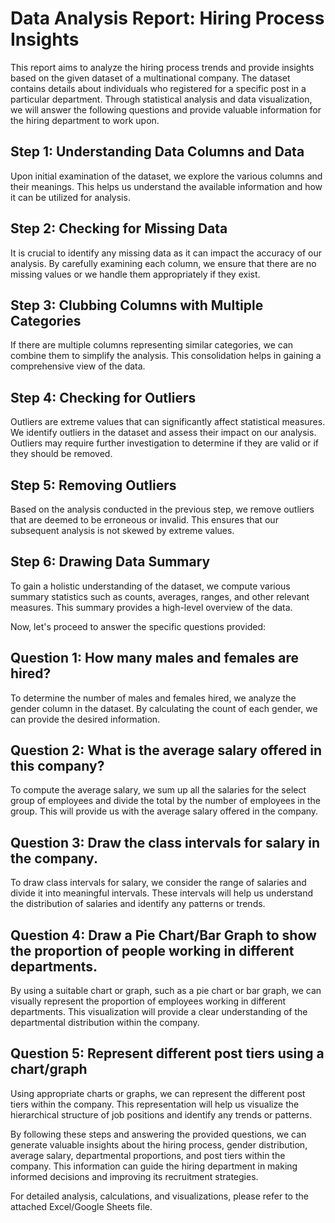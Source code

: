 # Data Analysis Report: Hiring Process Insights

This report aims to analyze the hiring process trends and provide insights based on the given dataset of a multinational company. The dataset contains details about individuals who registered for a specific post in a particular department. Through statistical analysis and data visualization, we will answer the following questions and provide valuable information for the hiring department to work upon.

## Step 1: Understanding Data Columns and Data
Upon initial examination of the dataset, we explore the various columns and their meanings. This helps us understand the available information and how it can be utilized for analysis.

## Step 2: Checking for Missing Data
It is crucial to identify any missing data as it can impact the accuracy of our analysis. By carefully examining each column, we ensure that there are no missing values or we handle them appropriately if they exist.

## Step 3: Clubbing Columns with Multiple Categories
If there are multiple columns representing similar categories, we can combine them to simplify the analysis. This consolidation helps in gaining a comprehensive view of the data.

## Step 4: Checking for Outliers
Outliers are extreme values that can significantly affect statistical measures. We identify outliers in the dataset and assess their impact on our analysis. Outliers may require further investigation to determine if they are valid or if they should be removed.

## Step 5: Removing Outliers
Based on the analysis conducted in the previous step, we remove outliers that are deemed to be erroneous or invalid. This ensures that our subsequent analysis is not skewed by extreme values.

## Step 6: Drawing Data Summary
To gain a holistic understanding of the dataset, we compute various summary statistics such as counts, averages, ranges, and other relevant measures. This summary provides a high-level overview of the data.

Now, let's proceed to answer the specific questions provided:

## Question 1: How many males and females are hired?
To determine the number of males and females hired, we analyze the gender column in the dataset. By calculating the count of each gender, we can provide the desired information.

## Question 2: What is the average salary offered in this company?
To compute the average salary, we sum up all the salaries for the select group of employees and divide the total by the number of employees in the group. This will provide us with the average salary offered in the company.

## Question 3: Draw the class intervals for salary in the company.
To draw class intervals for salary, we consider the range of salaries and divide it into meaningful intervals. These intervals will help us understand the distribution of salaries and identify any patterns or trends.

## Question 4: Draw a Pie Chart/Bar Graph to show the proportion of people working in different departments.
By using a suitable chart or graph, such as a pie chart or bar graph, we can visually represent the proportion of employees working in different departments. This visualization will provide a clear understanding of the departmental distribution within the company.

## Question 5: Represent different post tiers using a chart/graph
Using appropriate charts or graphs, we can represent the different post tiers within the company. This representation will help us visualize the hierarchical structure of job positions and identify any trends or patterns.

By following these steps and answering the provided questions, we can generate valuable insights about the hiring process, gender distribution, average salary, departmental proportions, and post tiers within the company. This information can guide the hiring department in making informed decisions and improving its recruitment strategies.

For detailed analysis, calculations, and visualizations, please refer to the attached Excel/Google Sheets file.

